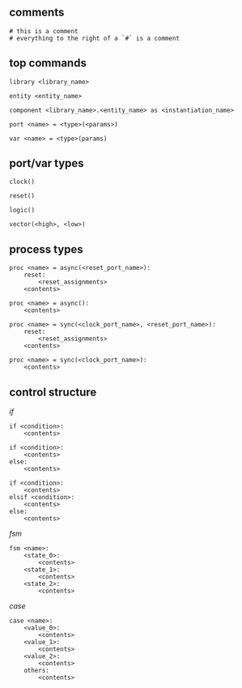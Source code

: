 
## comments

    # this is a comment
    # everything to the right of a `#` is a comment

## top commands

    library <library_name>

    entity <entity_name>

    component <library_name>.<entity_name> as <instantiation_name>

    port <name> = <type>(<params>)

    var <name> = <type>(params)


## port/var types

    clock()

    reset()

    logic()

    vector(<high>, <low>)

## process types

    proc <name> = async(<reset_port_name>):
        reset:
            <reset_assignments>
        <contents>

    proc <name> = async():
        <contents>

    proc <name> = sync(<clock_port_name>, <reset_port_name>):
        reset:
            <reset_assignments>
        <contents>

    proc <name> = sync(<clock_port_name>):
        <contents>

## control structure

*if*

    if <condition>:
        <contents>

    if <condition>:
        <contents>
    else:
        <contents>

    if <condition>:
        <contents>
    elsif <condition>:
        <contents>
    else:
        <contents>

*fsm*

    fsm <name>:
        <state_0>:
            <contents>
        <state_1>:
            <contents>
        <state_2>:
            <contents>

*case*

    case <name>:
        <value_0>:
            <contents>
        <value_1>:
            <contents>
        <value_2>:
            <contents>
        others:
            <contents>
